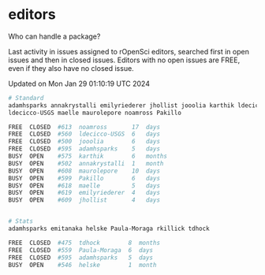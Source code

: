 # editors

Who can handle a package?

Last activity in issues assigned to rOpenSci editors, searched first in open
issues and then in closed issues. Editors with no open issues are FREE, even if
they also have no closed issue.


Updated on Mon Jan 29 01:10:19 UTC 2024

```bash
# Standard
adamhsparks annakrystalli emilyriederer jhollist jooolia karthik ldecicco
ldecicco-USGS maelle maurolepore noamross Pakillo

FREE  CLOSED  #613  noamross       17  days
FREE  CLOSED  #560  ldecicco-USGS  6   days
FREE  CLOSED  #500  jooolia        6   days
FREE  CLOSED  #595  adamhsparks    5   days
BUSY  OPEN    #575  karthik        6   months
BUSY  OPEN    #502  annakrystalli  1   month
BUSY  OPEN    #608  maurolepore    10  days
BUSY  OPEN    #599  Pakillo        6   days
BUSY  OPEN    #618  maelle         5   days
BUSY  OPEN    #619  emilyriederer  4   days
BUSY  OPEN    #609  jhollist       4   days


# Stats
adamhsparks emitanaka helske Paula-Moraga rkillick tdhock

FREE  CLOSED  #475  tdhock        8  months
FREE  CLOSED  #559  Paula-Moraga  6  days
FREE  CLOSED  #595  adamhsparks   5  days
BUSY  OPEN    #546  helske        1  month
```

